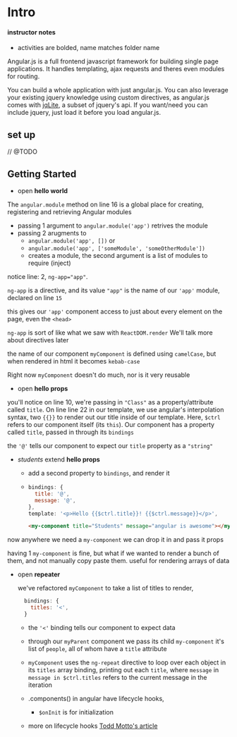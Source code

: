 # Intro

#### instructor notes
 + activities are bolded, name matches folder name

Angular.js is a full frontend javascript framework for building single page applications. It handles templating, ajax requests and theres even modules for routing.

You can build a whole application with just angular.js. You can also leverage your existing jquery knowledge using custom directives, as angular.js comes with [jqLite](https://docs.angularjs.org/api/ng/function/angular.element), a subset of jquery's api. If you want/need you can include jquery, just load it before you load angular.js.


## set up
  // @TODO


## Getting Started

  + open **hello world**

  The `angular.module` method on line 16 is a global place for creating, registering and retrieving Angular modules

  + passing 1 argument to `angular.module('app')` retrives the module
  + passing 2 arugments to
    + `angular.module('app', [])` or
    + `angular.module('app', ['someModule', 'someOtherModule'])`
    + creates a module, the second argument is a list of modules to require (inject)

  notice line: 2, `ng-app="app"`.

  `ng-app` is a directive, and its value `"app"` is the name of our `'app'` module, declared on line `15`

  this gives our `'app'` component access to just about every element on the page, even the `<head>`

  `ng-app` is sort of like what we saw with `ReactDOM.render`
  We'll talk more about directives later

  the name of our component `myComponent` is defined using `camelCase`, but when rendered in html it becomes `kebab-case`

  Right now `myComponent` doesn't do much, nor is it very reusable

  + open **hello props**

  you'll notice on line 10, we're passing in `"Class"` as a property/attribute called `title`. On line line 22 in our template, we use angular's interpolation syntax, two `{{}}` to render out our title inside of our template. Here, `$ctrl` refers to our component itself (its `this`). Our component has a property called `title`, passed in through its `bindings`

  the `'@'` tells our component to expect  our `title` property as a `"string"`


  + *students* extend **hello props**

    + add a second property to `bindings`, and render it
    + ```javascript
      bindings: {
        title: '@',
        message: '@',
      },
      template: '<p>Hello {{$ctrl.title}}! {{$ctrl.message}}</p>',

      ```
      ```html
      <my-component title="Students" message="angular is awesome"></my-component>
      ```
  now anywhere we need a `my-component` we can drop it in and pass it props


  having 1 `my-component` is fine, but what if we wanted to render a bunch of them, and not manually copy paste them. useful for rendering arrays of data


+ open **repeater**

  we've refactored `myComponent` to take a list of titles to render,
  ```javascript
    bindings: {
      titles: '<',
    }
  ```
  + the `'<'` binding tells our component to expect data
  + through our `myParent` component we pass its child `my-component` it's list of `people`, all of whom have a `title` attribute

  + `myComponent` uses the `ng-repeat` directive to loop over each object in its `titles` array binding, printing out each `title`, where `message` in `message in $ctrl.titles` refers to the current message in the iteration

  + .components() in angular have lifecycle hooks,
    + `$onInit` is for initialization

  + more on lifecycle hooks [Todd Motto's article](https://toddmotto.com/angular-1-5-lifecycle-hooks)
